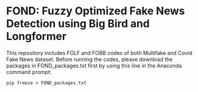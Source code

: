 # FOND: Fuzzy Optimized Fake News Detection using Big Bird and Longformer
This repository includes FOLF and FOBB codes of both Multifake and Covid Fake News dataset. Before running the codes, please download the packages in FOND_packages.txt first by using this line in the Anaconda command prompt: 

```
pip freeze > FOND_packages.txt
```
